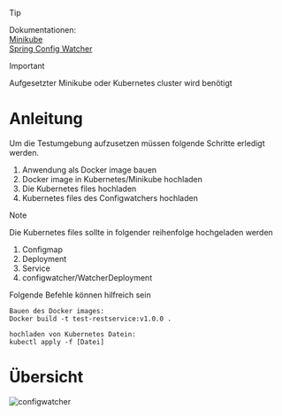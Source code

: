 > [!TIP]
> Dokumentationen: </br>
> [Minikube](https://minikube.sigs.k8s.io/docs/) </br>
> [Spring Config Watcher](https://docs.spring.io/spring-cloud-kubernetes/reference/spring-cloud-kubernetes-configuration-watcher.html)

> [!IMPORTANT]
> Aufgesetzter Minikube oder Kubernetes cluster wird benötigt

# Anleitung
Um die Testumgebung aufzusetzen müssen folgende Schritte erledigt werden.
1. Anwendung als Docker image bauen
2. Docker image in Kubernetes/Minikube hochladen
3. Die Kubernetes files hochladen 
4. Kubernetes files des Configwatchers hochladen

> [!NOTE]
> Die Kubernetes files sollte in folgender reihenfolge hochgeladen werden 
> 1. Configmap
> 2. Deployment
> 3. Service
> 4. configwatcher/WatcherDeployment

Folgende Befehle können hilfreich sein
```
Bauen des Docker images:
Docker build -t test-restservice:v1.0.0 .

hochladen von Kubernetes Datein:
kubectl apply -f [Datei]
```

# Übersicht
![configwatcher](/resources/Diagram_Configwatcher.png)
